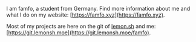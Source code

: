 I am famfo, a student from Germany. 
Find more information about me and what I do on my website: [https://famfo.xyz](https://famfo.xyz).

Most of my projects are here on the git of [lemon.sh](https://lemonsh.moe) and me: [https://git.lemonsh.moe](https://git.lemonsh.moe/famfo).
